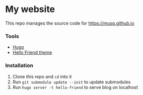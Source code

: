 # My website

This repo manages the source code for https://musq.github.io

### Tools

- [Hugo](https://gohugo.io)
- [Hello Friend theme](https://github.com/panr/hugo-theme-hello-friend)

### Installation

1. Clone this repo and `cd` into it
1. Run `git submodule update --init` to update submodules
1. Run `hugo server -t hello-friend` to serve blog on localhost
